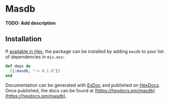 # Masdb

**TODO: Add description**

## Installation

If [available in Hex](https://hex.pm/docs/publish), the package can be installed
by adding `masdb` to your list of dependencies in `mix.exs`:

```elixir
def deps do
  [{:masdb, "~> 0.1.0"}]
end
```

Documentation can be generated with [ExDoc](https://github.com/elixir-lang/ex_doc)
and published on [HexDocs](https://hexdocs.pm). Once published, the docs can
be found at [https://hexdocs.pm/masdb](https://hexdocs.pm/masdb).

